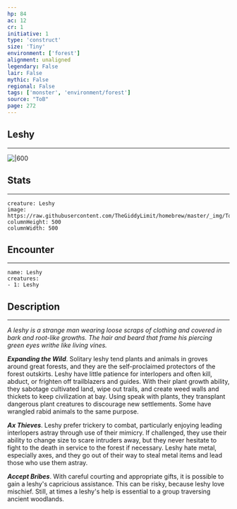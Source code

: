 ```yaml
---
hp: 84
ac: 12
cr: 1
initiative: 1
type: 'construct'    
size: 'Tiny'
environment: ['forest']
alignment: unaligned
legendary: False
lair: False
mythic: False
regional: False
tags: ['monster', 'environment/forest']
source: "ToB"
page: 272
---
```


## Leshy
---

![|600](https://raw.githubusercontent.com/TheGiddyLimit/homebrew/master/_img/ToB/Leshy.webp)

## Stats
---

```statblock
creature: Leshy
image: https://raw.githubusercontent.com/TheGiddyLimit/homebrew/master/_img/ToB/token/Leshy.png
columnHeight: 500
columnWidth: 500
```

## Encounter
---

```encounter-table
name: Leshy
creatures:
- 1: Leshy
```

## Description
---
_A leshy is a strange man wearing loose scraps of clothing and covered in bark and root-like growths. The hair and beard that frame his piercing green eyes writhe like living vines._

**_Expanding the Wild_**. Solitary leshy tend plants and animals in groves around great forests, and they are the self-proclaimed protectors of the forest outskirts. Leshy have little patience for interlopers and often kill, abduct, or frighten off trailblazers and guides. With their plant growth ability, they sabotage cultivated land, wipe out trails, and create weed walls and thickets to keep civilization at bay. Using speak with plants, they transplant dangerous plant creatures to discourage new settlements. Some have wrangled rabid animals to the same purpose.

**_Ax Thieves_**. Leshy prefer trickery to combat, particularly enjoying leading interlopers astray through use of their mimicry. If challenged, they use their ability to change size to scare intruders away, but they never hesitate to fight to the death in service to the forest if necessary. Leshy hate metal, especially axes, and they go out of their way to steal metal items and lead those who use them astray.

**_Accept Bribes_**. With careful courting and appropriate gifts, it is possible to gain a leshy's capricious assistance. This can be risky, because leshy love mischief. Still, at times a leshy's help is essential to a group traversing ancient woodlands.






